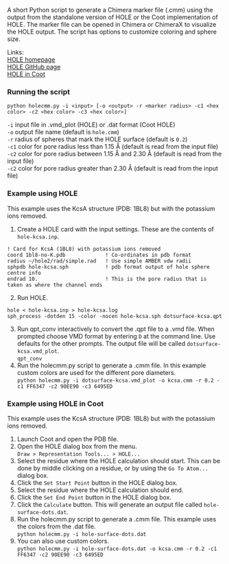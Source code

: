 A short Python script to generate a Chimera marker file (.cmm) using the output from the standalone version of HOLE or the Coot implementation of HOLE. The marker file can be opened in Chimera or ChimeraX to visualize the HOLE output. The script has options to customize coloring and sphere size.

Links: <br />
[HOLE homepage](http://www.holeprogram.org/) <br />
[HOLE GitHub page](https://github.com/osmart/hole2) <br />
[HOLE in Coot](https://www2.mrc-lmb.cam.ac.uk/personal/pemsley/coot/web/docs/coot.html#Coot_0027s-Hole-implementation) <br />

### Running the script

`python holecmm.py -i <input> [-o <output> -r <marker radius> -c1 <hex color> -c2 <hex color> -c3 <hex color>]`
	
`-i` input file in .vmd_plot (HOLE) or .dat format (Coot HOLE) <br />
`-o` output file name (default is `hole.cmm`) <br />
`-r` radius of spheres that mark the HOLE surface (default is `0.2`) <br />
`-c1` color for pore radius less than 1.15 Å (default is read from the input file) <br />
`-c2` color for pore radius between 1.15 Å and 2.30 Å (default is read from the input file) <br />
`-c2` color for pore radius greater than 2.30 Å (default is read from the input file) <br />

### Example using HOLE

This example uses the KcsA structure (PDB: 1BL8) but with the potassium ions removed.

1. Create a HOLE card with the input settings. These are the contents of `hole-kcsa.inp`. <br />
```
! Card for KcsA (1BL8) with potassium ions removed
coord 1bl8-no-K.pdb          	! Co-ordinates in pdb format
radius ~/hole2/rad/simple.rad	! Use simple AMBER vdw radii
sphpdb hole-kcsa.sph            ! pdb format output of hole sphere centre info
endrad 10.                      ! This is the pore radius that is taken as where the channel ends
```
2. Run HOLE. <br />
```
hole < hole-kcsa.inp > hole-kcsa.log
sph_process -dotden 15 -color -nocen hole-kcsa.sph dotsurface-kcsa.qpt
```
3. Run qpt_conv interactively to convert the .qpt file to a .vmd file. When prompted choose VMD format by entering `D` at the command line. Use defaults for the other prompts. The output file will be called `dotsurface-kcsa.vmd_plot`. <br />
`qpt_conv`
4. Run the holecmm.py script to generate a .cmm file. In this example custom colors are used for the different pore diameters. <br />
`python holecmm.py -i dotsurface-kcsa.vmd_plot -o kcsa.cmm -r 0.2 -c1 FF6347 -c2 90EE90 -c3 6495ED`

### Example using HOLE in Coot

This example uses the KcsA structure (PDB: 1BL8) but with the potassium ions removed.

1. Launch Coot and open the PDB file.
2. Open the HOLE dialog box from the menu. <br />
`Draw > Representation Tools... > HOLE...`
3. Select the residue where the HOLE calculation should start. This can be done by middle clicking on a residue, or by using the `Go To Atom...` dialog box.
4. Click the `Set Start Point` button in the HOLE dialog box.
5. Select the residue where the HOLE calculation should end.
6. Click the `Set End Point` button in the HOLE dialog box.
7. Click the `Calculate` button. This will generate an output file called `hole-surface-dots.dat`.
8. Run the holecmm.py script to generate a .cmm file. This example uses the colors from the .dat file. <br />
`python holecmm.py -i hole-surface-dots.dat`
9. You can also use custom colors. <br />
`python holecmm.py -i hole-surface-dots.dat -o kcsa.cmm -r 0.2 -c1 FF6347 -c2 90EE90 -c3 6495ED`
